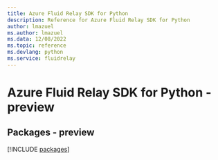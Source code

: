 ```yaml
---
title: Azure Fluid Relay SDK for Python
description: Reference for Azure Fluid Relay SDK for Python
author: lmazuel
ms.author: lmazuel
ms.data: 12/08/2022
ms.topic: reference
ms.devlang: python
ms.service: fluidrelay
---
```

# Azure Fluid Relay SDK for Python - preview
## Packages - preview
[!INCLUDE [packages](fluid-relay-index.md)]